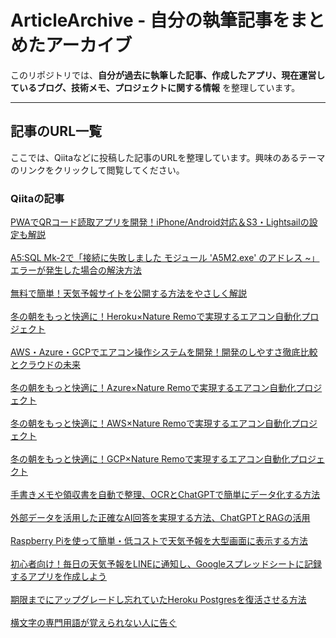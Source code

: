 # ArticleArchive - 自分の執筆記事をまとめたアーカイブ

このリポジトリでは、**自分が過去に執筆した記事、作成したアプリ、現在運営しているブログ、技術メモ、プロジェクトに関する情報** を整理しています。  

---

## 記事のURL一覧  

ここでは、Qiitaなどに投稿した記事のURLを整理しています。興味のあるテーマのリンクをクリックして閲覧してください。  

### Qiitaの記事  
[PWAでQRコード読取アプリを開発！iPhone/Android対応＆S3・Lightsailの設定も解説](https://qiita.com/nishifeoda/items/d7c8e2e6c6f21bd0bf2e)
<br><br>
[A5:SQL Mk-2で「接続に失敗しました モジュール 'A5M2.exe' のアドレス ~」エラーが発生した場合の解決方法](https://qiita.com/nishifeoda/items/a28c394c2b60cdb796a7)
<br><br>
[無料で簡単！天気予報サイトを公開する方法をやさしく解説](https://qiita.com/nishifeoda/items/de3e8b7081a9381c0ce7)
<br><br>
[冬の朝をもっと快適に！Heroku×Nature Remoで実現するエアコン自動化プロジェクト](https://qiita.com/nishifeoda/items/25b62a3004774ed30278)
<br><br>
[AWS・Azure・GCPでエアコン操作システムを開発！開発のしやすさ徹底比較とクラウドの未来](https://qiita.com/nishifeoda/items/ec47f93d62d7e03dcc3d)
<br><br>
[冬の朝をもっと快適に！Azure×Nature Remoで実現するエアコン自動化プロジェクト](https://qiita.com/nishifeoda/items/a845c61f59980adf1f64)
<br><br>
[冬の朝をもっと快適に！AWS×Nature Remoで実現するエアコン自動化プロジェクト](https://qiita.com/nishifeoda/items/d8ff4a5f10b1c3cce364)
<br><br>
[冬の朝をもっと快適に！GCP×Nature Remoで実現するエアコン自動化プロジェクト](https://qiita.com/nishifeoda/items/9b5cc9ea3c748de65b8c)
<br><br>
[手書きメモや領収書を自動で整理、OCRとChatGPTで簡単にデータ化する方法](https://qiita.com/nishifeoda/items/c1db897df5e53778d297)
<br><br>
[外部データを活用した正確なAI回答を実現する方法、ChatGPTとRAGの活用](https://qiita.com/nishifeoda/items/a7299bad7faa0d6e0c6e)
<br><br>
[Raspberry Piを使って簡単・低コストで天気予報を大型画面に表示する方法](https://qiita.com/nishifeoda/items/6d7fecb8dcc4c3bbad21)
<br><br>
[初心者向け！毎日の天気予報をLINEに通知し、Googleスプレッドシートに記録するアプリを作成しよう](https://qiita.com/nishifeoda/items/7e458b261111f201c724)
<br><br>
[期限までにアップグレードし忘れていたHeroku Postgresを復活させる方法](https://qiita.com/nishifeoda/items/3e6953d1ce307e76213b)
<br><br>
[横文字の専門用語が覚えられない人に告ぐ](https://qiita.com/nishifeoda/items/60eecdf2496a7c87452d)
<br><br>
